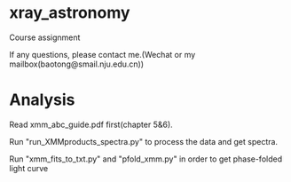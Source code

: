 # xray_astronomy
Course assignment
</p>
If any questions, please contact me.(Wechat or my mailbox(baotong@smail.nju.edu.cn))

# Analysis 
Read xmm_abc_guide.pdf first(chapter 5&6).

Run "run_XMMproducts_spectra.py" to process the data and get spectra.

Run "xmm_fits_to_txt.py" and "pfold_xmm.py" in order to get phase-folded light curve






